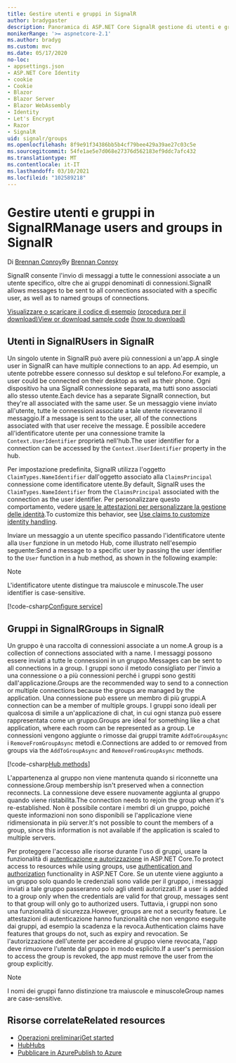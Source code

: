 ```yaml
---
title: Gestire utenti e gruppi in SignalR
author: bradygaster
description: Panoramica di ASP.NET Core SignalR gestione di utenti e gruppi.
monikerRange: '>= aspnetcore-2.1'
ms.author: bradyg
ms.custom: mvc
ms.date: 05/17/2020
no-loc:
- appsettings.json
- ASP.NET Core Identity
- cookie
- Cookie
- Blazor
- Blazor Server
- Blazor WebAssembly
- Identity
- Let's Encrypt
- Razor
- SignalR
uid: signalr/groups
ms.openlocfilehash: 8f9e91f34386bb5b4cf79bee429a39ae27c03c5e
ms.sourcegitcommit: 54fe1ae5e7d068e27376d562183ef9ddc7afc432
ms.translationtype: MT
ms.contentlocale: it-IT
ms.lasthandoff: 03/10/2021
ms.locfileid: "102589218"
---
```

# <a name="manage-users-and-groups-in-signalr"></a><span data-ttu-id="df5ef-103">Gestire utenti e gruppi in SignalR</span><span class="sxs-lookup"><span data-stu-id="df5ef-103">Manage users and groups in SignalR</span></span>

<span data-ttu-id="df5ef-104">Di [Brennan Conroy](https://github.com/BrennanConroy)</span><span class="sxs-lookup"><span data-stu-id="df5ef-104">By [Brennan Conroy](https://github.com/BrennanConroy)</span></span>

<span data-ttu-id="df5ef-105">SignalR consente l'invio di messaggi a tutte le connessioni associate a un utente specifico, oltre che ai gruppi denominati di connessioni.</span><span class="sxs-lookup"><span data-stu-id="df5ef-105">SignalR allows messages to be sent to all connections associated with a specific user, as well as to named groups of connections.</span></span>

<span data-ttu-id="df5ef-106">[Visualizzare o scaricare il codice di esempio](https://github.com/dotnet/AspNetCore.Docs/tree/main/aspnetcore/signalr/groups/sample/) [(procedura per il download)](xref:index#how-to-download-a-sample)</span><span class="sxs-lookup"><span data-stu-id="df5ef-106">[View or download sample code](https://github.com/dotnet/AspNetCore.Docs/tree/main/aspnetcore/signalr/groups/sample/) [(how to download)](xref:index#how-to-download-a-sample)</span></span>

## <a name="users-in-signalr"></a><span data-ttu-id="df5ef-107">Utenti in SignalR</span><span class="sxs-lookup"><span data-stu-id="df5ef-107">Users in SignalR</span></span>

<span data-ttu-id="df5ef-108">Un singolo utente in SignalR può avere più connessioni a un'app.</span><span class="sxs-lookup"><span data-stu-id="df5ef-108">A single user in SignalR can have multiple connections to an app.</span></span> <span data-ttu-id="df5ef-109">Ad esempio, un utente potrebbe essere connesso sul desktop e sul telefono.</span><span class="sxs-lookup"><span data-stu-id="df5ef-109">For example, a user could be connected on their desktop as well as their phone.</span></span> <span data-ttu-id="df5ef-110">Ogni dispositivo ha una SignalR connessione separata, ma tutti sono associati allo stesso utente.</span><span class="sxs-lookup"><span data-stu-id="df5ef-110">Each device has a separate SignalR connection, but they're all associated with the same user.</span></span> <span data-ttu-id="df5ef-111">Se un messaggio viene inviato all'utente, tutte le connessioni associate a tale utente riceveranno il messaggio.</span><span class="sxs-lookup"><span data-stu-id="df5ef-111">If a message is sent to the user, all of the connections associated with that user receive the message.</span></span> <span data-ttu-id="df5ef-112">È possibile accedere all'identificatore utente per una connessione tramite la `Context.UserIdentifier` proprietà nell'hub.</span><span class="sxs-lookup"><span data-stu-id="df5ef-112">The user identifier for a connection can be accessed by the `Context.UserIdentifier` property in the hub.</span></span>

<span data-ttu-id="df5ef-113">Per impostazione predefinita, SignalR utilizza l'oggetto `ClaimTypes.NameIdentifier` dall'oggetto associato alla `ClaimsPrincipal` connessione come identificatore utente.</span><span class="sxs-lookup"><span data-stu-id="df5ef-113">By default, SignalR uses the `ClaimTypes.NameIdentifier` from the `ClaimsPrincipal` associated with the connection as the user identifier.</span></span> <span data-ttu-id="df5ef-114">Per personalizzare questo comportamento, vedere [usare le attestazioni per personalizzare la gestione delle identità](xref:signalr/authn-and-authz#use-claims-to-customize-identity-handling).</span><span class="sxs-lookup"><span data-stu-id="df5ef-114">To customize this behavior, see [Use claims to customize identity handling](xref:signalr/authn-and-authz#use-claims-to-customize-identity-handling).</span></span>

<span data-ttu-id="df5ef-115">Inviare un messaggio a un utente specifico passando l'identificatore utente alla `User` funzione in un metodo Hub, come illustrato nell'esempio seguente:</span><span class="sxs-lookup"><span data-stu-id="df5ef-115">Send a message to a specific user by passing the user identifier to the `User` function in a hub method, as shown in the following example:</span></span>

> [!NOTE]
> <span data-ttu-id="df5ef-116">L'identificatore utente distingue tra maiuscole e minuscole.</span><span class="sxs-lookup"><span data-stu-id="df5ef-116">The user identifier is case-sensitive.</span></span>

[!code-csharp[Configure service](groups/sample/Hubs/ChatHub.cs?range=29-32)]

## <a name="groups-in-signalr"></a><span data-ttu-id="df5ef-117">Gruppi in SignalR</span><span class="sxs-lookup"><span data-stu-id="df5ef-117">Groups in SignalR</span></span>

<span data-ttu-id="df5ef-118">Un gruppo è una raccolta di connessioni associate a un nome.</span><span class="sxs-lookup"><span data-stu-id="df5ef-118">A group is a collection of connections associated with a name.</span></span> <span data-ttu-id="df5ef-119">I messaggi possono essere inviati a tutte le connessioni in un gruppo.</span><span class="sxs-lookup"><span data-stu-id="df5ef-119">Messages can be sent to all connections in a group.</span></span> <span data-ttu-id="df5ef-120">I gruppi sono il metodo consigliato per l'invio a una connessione o a più connessioni perché i gruppi sono gestiti dall'applicazione.</span><span class="sxs-lookup"><span data-stu-id="df5ef-120">Groups are the recommended way to send to a connection or multiple connections because the groups are managed by the application.</span></span> <span data-ttu-id="df5ef-121">Una connessione può essere un membro di più gruppi.</span><span class="sxs-lookup"><span data-stu-id="df5ef-121">A connection can be a member of multiple groups.</span></span> <span data-ttu-id="df5ef-122">I gruppi sono ideali per qualcosa di simile a un'applicazione di chat, in cui ogni stanza può essere rappresentata come un gruppo.</span><span class="sxs-lookup"><span data-stu-id="df5ef-122">Groups are ideal for something like a chat application, where each room can be represented as a group.</span></span> <span data-ttu-id="df5ef-123">Le connessioni vengono aggiunte o rimosse dai gruppi tramite `AddToGroupAsync` i `RemoveFromGroupAsync` metodi e.</span><span class="sxs-lookup"><span data-stu-id="df5ef-123">Connections are added to or removed from groups via the `AddToGroupAsync` and `RemoveFromGroupAsync` methods.</span></span>

[!code-csharp[Hub methods](groups/sample/Hubs/ChatHub.cs?range=15-27)]

<span data-ttu-id="df5ef-124">L'appartenenza al gruppo non viene mantenuta quando si riconnette una connessione.</span><span class="sxs-lookup"><span data-stu-id="df5ef-124">Group membership isn't preserved when a connection reconnects.</span></span> <span data-ttu-id="df5ef-125">La connessione deve essere nuovamente aggiunta al gruppo quando viene ristabilita.</span><span class="sxs-lookup"><span data-stu-id="df5ef-125">The connection needs to rejoin the group when it's re-established.</span></span> <span data-ttu-id="df5ef-126">Non è possibile contare i membri di un gruppo, poiché queste informazioni non sono disponibili se l'applicazione viene ridimensionata in più server.</span><span class="sxs-lookup"><span data-stu-id="df5ef-126">It's not possible to count the members of a group, since this information is not available if the application is scaled to multiple servers.</span></span>

<span data-ttu-id="df5ef-127">Per proteggere l'accesso alle risorse durante l'uso di gruppi, usare la funzionalità di [autenticazione e autorizzazione](xref:signalr/authn-and-authz) in ASP.NET Core.</span><span class="sxs-lookup"><span data-stu-id="df5ef-127">To protect access to resources while using groups, use [authentication and authorization](xref:signalr/authn-and-authz) functionality in ASP.NET Core.</span></span> <span data-ttu-id="df5ef-128">Se un utente viene aggiunto a un gruppo solo quando le credenziali sono valide per il gruppo, i messaggi inviati a tale gruppo passeranno solo agli utenti autorizzati.</span><span class="sxs-lookup"><span data-stu-id="df5ef-128">If a user is added to a group only when the credentials are valid for that group, messages sent to that group will only go to authorized users.</span></span> <span data-ttu-id="df5ef-129">Tuttavia, i gruppi non sono una funzionalità di sicurezza.</span><span class="sxs-lookup"><span data-stu-id="df5ef-129">However, groups are not a security feature.</span></span> <span data-ttu-id="df5ef-130">Le attestazioni di autenticazione hanno funzionalità che non vengono eseguite dai gruppi, ad esempio la scadenza e la revoca.</span><span class="sxs-lookup"><span data-stu-id="df5ef-130">Authentication claims have features that groups do not, such as expiry and revocation.</span></span> <span data-ttu-id="df5ef-131">Se l'autorizzazione dell'utente per accedere al gruppo viene revocata, l'app deve rimuovere l'utente dal gruppo in modo esplicito.</span><span class="sxs-lookup"><span data-stu-id="df5ef-131">If a user's permission to access the group is revoked, the app must remove the user from the group explicitly.</span></span>

> [!NOTE]
> <span data-ttu-id="df5ef-132">I nomi dei gruppi fanno distinzione tra maiuscole e minuscole</span><span class="sxs-lookup"><span data-stu-id="df5ef-132">Group names are case-sensitive.</span></span>

## <a name="related-resources"></a><span data-ttu-id="df5ef-133">Risorse correlate</span><span class="sxs-lookup"><span data-stu-id="df5ef-133">Related resources</span></span>

* [<span data-ttu-id="df5ef-134">Operazioni preliminari</span><span class="sxs-lookup"><span data-stu-id="df5ef-134">Get started</span></span>](xref:tutorials/signalr)
* [<span data-ttu-id="df5ef-135">Hub</span><span class="sxs-lookup"><span data-stu-id="df5ef-135">Hubs</span></span>](xref:signalr/hubs)
* [<span data-ttu-id="df5ef-136">Pubblicare in Azure</span><span class="sxs-lookup"><span data-stu-id="df5ef-136">Publish to Azure</span></span>](xref:signalr/publish-to-azure-web-app)

